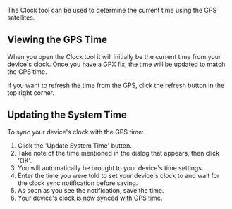 The Clock tool can be used to determine the current time using the GPS satellites.

## Viewing the GPS Time
When you open the Clock tool it will initially be the current time from your device's clock. Once you have a GPX fix, the time will be updated to match the GPS time.

If you want to refresh the time from the GPS, click the refresh button in the top right corner.

## Updating the System Time
To sync your device's clock with the GPS time:

1. Click the 'Update System Time' button.
2. Take note of the time mentioned in the dialog that appears, then click 'OK'. 
3. You will automatically be brought to your device's time settings.
4. Enter the time you were told to set your device's clock to and wait for the clock sync notification before saving.
4. As soon as you see the notification, save the time.
5. Your device's clock is now synced with GPS time.